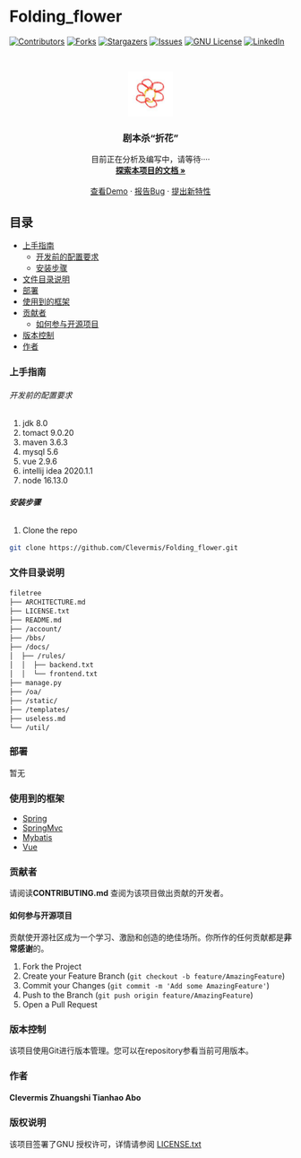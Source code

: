 # Folding_flower



<!-- PROJECT SHIELDS -->

[![Contributors][contributors-shield]][contributors-url]
[![Forks][forks-shield]][forks-url]
[![Stargazers][stars-shield]][stars-url]
[![Issues][issues-shield]][issues-url]
[![GNU License][license-shield]][license-url]
[![LinkedIn][linkedin-shield]][linkedin-url]

<!-- PROJECT LOGO -->
<br />

<p align="center">
  <a href="https://github.com/shaojintian/Best_README_template/">
    <img src="readme_img/1.png" alt="Logo" width="80" height="80">
  </a>

  <h3 align="center">剧本杀“折花”</h3>
  <p align="center">
    目前正在分析及编写中，请等待····
    <br />
    <a href="https://github.com/Clevermis/Folding_flower"><strong>探索本项目的文档 »</strong></a>
    <br />
    <br />
    <a href="https://github.com/Clevermis/Folding_flower">查看Demo</a>
    ·
    <a href="https://github.com/Clevermis/Folding_flower/issues">报告Bug</a>
    ·
    <a href="https://github.com/Clevermis/Folding_flowere/issues">提出新特性</a>
  </p>

</p>


 
## 目录

- [上手指南](#上手指南)
  - [开发前的配置要求](#开发前的配置要求)
  - [安装步骤](#安装步骤)
- [文件目录说明](#文件目录说明)
- [部署](#部署)
- [使用到的框架](#使用到的框架)
- [贡献者](#贡献者)
  - [如何参与开源项目](#如何参与开源项目)
- [版本控制](#版本控制)
- [作者](#作者)

### 上手指南

###### 开发前的配置要求

1. jdk 8.0
2. tomact 9.0.20
3. maven 3.6.3
4. mysql 5.6
5. vue 2.9.6
6. intellij idea 2020.1.1
7. node 16.13.0

###### **安装步骤**

1. Clone the repo

```sh
git clone https://github.com/Clevermis/Folding_flower.git
```

### 文件目录说明

```
filetree 
├── ARCHITECTURE.md
├── LICENSE.txt
├── README.md
├── /account/
├── /bbs/
├── /docs/
│  ├── /rules/
│  │  ├── backend.txt
│  │  └── frontend.txt
├── manage.py
├── /oa/
├── /static/
├── /templates/
├── useless.md
└── /util/

```






### 部署

暂无

### 使用到的框架

- [Spring](https://spring.io/)
- [SpringMvc](https://spring.io/projects/spring-framework)
- [Mybatis](https://mybatis.org/mybatis-3/)
- [Vue](https://cn.vuejs.org/index.html)

### 贡献者

请阅读**CONTRIBUTING.md** 查阅为该项目做出贡献的开发者。

#### 如何参与开源项目

贡献使开源社区成为一个学习、激励和创造的绝佳场所。你所作的任何贡献都是**非常感谢**的。


1. Fork the Project
2. Create your Feature Branch (`git checkout -b feature/AmazingFeature`)
3. Commit your Changes (`git commit -m 'Add some AmazingFeature'`)
4. Push to the Branch (`git push origin feature/AmazingFeature`)
5. Open a Pull Request



### 版本控制

该项目使用Git进行版本管理。您可以在repository参看当前可用版本。

### 作者

#### Clevermis    Zhuangshi    Tianhao     Abo



### 版权说明

该项目签署了GNU 授权许可，详情请参阅 [LICENSE.txt](https://github.com/Clevermis/Folding_flower/blob/master/LICENSE.MD)

<!-- links -->
[your-project-path]:Clevermis/Folding_flower
[contributors-shield]: https://img.shields.io/github/contributors/Clevermis/Folding_flower.svg?style=flat-square
[contributors-url]: https://github.com/Clevermis/Folding_flower/graphs/contributors
[forks-shield]: https://img.shields.io/github/forks/Clevermis/Folding_flower.svg?style=flat-square
[forks-url]: https://github.com/Clevermis/Folding_flower/network/members
[stars-shield]: https://img.shields.io/github/stars/Clevermis/Folding_flower.svg?style=flat-square
[stars-url]: https://github.com/Clevermis/Folding_flower/stargazers
[issues-shield]: https://img.shields.io/github/issues/Clevermis/Folding_flower.svg?style=flat-square
[issues-url]: https://img.shields.io/github/issues/Clevermis/Folding_flower.svg
[license-shield]: https://img.shields.io/github/license/shaojintian/Best_README_template.svg?style=flat-square
[license-url]: https://github.com/Clevermis/Folding_flower/master/LICENSE.txt
[linkedin-shield]: https://img.shields.io/badge/-LinkedIn-black.svg?style=flat-square&logo=linkedin&colorB=555
[linkedin-url]: https://linkedin.com/in/Clevermis



